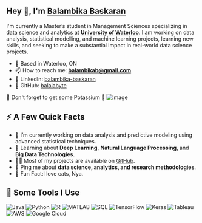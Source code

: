 ## Hey 👋, I'm [Balambika Baskaran](#)

I'm currently a Master’s student in Management Sciences specializing in data science and analytics at **[University of Waterloo](#)**. I am working on data analysis, statistical modelling, and machine learning projects, learning new skills, and seeking to make a substantial impact in real-world data science projects.

- 🌁 Based in Waterloo, ON
- 📫 How to reach me: **balambikab@gmail.com**
- 🔗 LinkedIn: [balambika-baskaran](https://www.linkedin.com/in/balambika-baskaran)
- 💼 GitHub: [balalabyte](https://github.com/balalabyte)

🍌 Don't forget to get some Potassium 🍌                                                                      ![image](https://github.com/balalabyte/balalabyte/assets/60688697/50ff4654-a931-474e-b40b-3c27e553e1da)


## ⚡️ A Few Quick Facts

- 🔭 I’m currently working on data analysis and predictive modeling using advanced statistical techniques.
- 🧐 Learning about **Deep Learning**, **Natural Language Processing**, and **Big Data Technologies**.
- 👨‍💻 Most of my projects are available on [GitHub](https://github.com/balalabyte).
- 💬 Ping me about **data science, analytics, and research methodologies**.
- 🎉 Fun Fact:I love cats, Nya.


## 🚀 Some Tools I Use

![Java](https://img.shields.io/badge/-Java-007396?style=flat-square&logo=java)
![Python](https://img.shields.io/badge/-Python-3776AB?style=flat-square&logo=Python)
![R](https://img.shields.io/badge/-R-276DC3?style=flat-square&logo=r)
![MATLAB](https://img.shields.io/badge/-MATLAB-0076A8?style=flat-square&logo=mathworks)
![SQL](https://img.shields.io/badge/-SQL-4479A1?style=flat-square&logo=mysql)
![TensorFlow](https://img.shields.io/badge/-TensorFlow-FF6F00?style=flat-square&logo=TensorFlow)
![Keras](https://img.shields.io/badge/-Keras-D00000?style=flat-square&logo=Keras)
![Tableau](https://img.shields.io/badge/-Tableau-E97627?style=flat-square&logo=Tableau)
![AWS](https://img.shields.io/badge/-AWS-232F3E?style=flat-square&logo=amazon-aws)
![Google Cloud](https://img.shields.io/badge/-Google_Cloud-4285F4?style=flat-square&logo=google-cloud)

